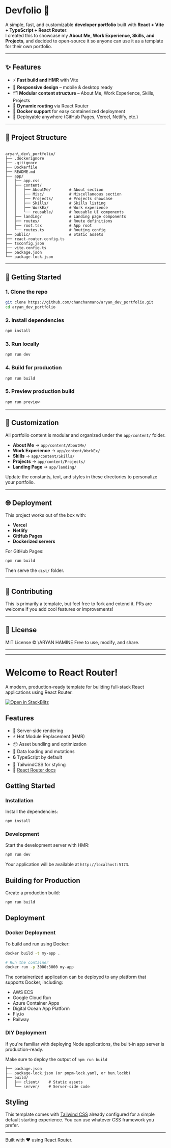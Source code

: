 # Devfolio 🚀

A simple, fast, and customizable **developer portfolio** built with **React + Vite + TypeScript + React Router**.  
I created this to showcase my **About Me, Work Experience, Skills, and Projects**, and decided to open-source it so anyone can use it as a template for their own portfolio.

---

## ✨ Features
- ⚡ **Fast build and HMR** with Vite
- 🎨 **Responsive design** – mobile & desktop ready
- 🗂️ **Modular content structure** – About Me, Work Experience, Skills, Projects
- 🔗 **Dynamic routing** via React Router
- 🐳 **Docker support** for easy containerized deployment
- 🚀 Deployable anywhere (GitHub Pages, Vercel, Netlify, etc.)

---

## 📂 Project Structure
```

aryan\_dev\_portfolio/
├── .dockerignore
├── .gitignore
├── Dockerfile
├── README.md
├── app/
│   ├── app.css
│   ├── content/
│   │   ├── AboutMe/        # About section
│   │   ├── Misc/           # Miscellaneous section
│   │   ├── Projects/       # Projects showcase
│   │   ├── Skills/         # Skills listing
│   │   ├── WorkEx/         # Work experience
│   │   └── reusable/       # Reusable UI components
│   ├── landing/            # Landing page components
│   ├── routes/             # Route definitions
│   ├── root.tsx            # App root
│   └── routes.ts           # Routing config
├── public/                 # Static assets
├── react-router.config.ts
├── tsconfig.json
├── vite.config.ts
├── package.json
└── package-lock.json

````

---

## 🚀 Getting Started

### 1. Clone the repo
```bash
git clone https://github.com/chanchanmano/aryan_dev_portfolio.git
cd aryan_dev_portfolio
````

### 2. Install dependencies

```bash
npm install
```

### 3. Run locally

```bash
npm run dev
```

### 4. Build for production

```bash
npm run build
```

### 5. Preview production build

```bash
npm run preview
```

---

## 🎨 Customization

All portfolio content is modular and organized under the `app/content/` folder.

* **About Me** → `app/content/AboutMe/`
* **Work Experience** → `app/content/WorkEx/`
* **Skills** → `app/content/Skills/`
* **Projects** → `app/content/Projects/`
* **Landing Page** → `app/landing/`

Update the constants, text, and styles in these directories to personalize your portfolio.

---

## 🌐 Deployment

This project works out of the box with:

* **Vercel**
* **Netlify**
* **GitHub Pages**
* **Dockerized servers**

For GitHub Pages:

```bash
npm run build
```

Then serve the `dist/` folder.

---

## 🤝 Contributing

This is primarily a template, but feel free to fork and extend it. PRs are welcome if you add cool features or improvements!

---

## 📜 License

MIT License © \ARYAN HAMINE
Free to use, modify, and share.

---

---


# Welcome to React Router!

A modern, production-ready template for building full-stack React applications using React Router.

[![Open in StackBlitz](https://developer.stackblitz.com/img/open_in_stackblitz.svg)](https://stackblitz.com/github/remix-run/react-router-templates/tree/main/default)

## Features

- 🚀 Server-side rendering
- ⚡️ Hot Module Replacement (HMR)
- 📦 Asset bundling and optimization
- 🔄 Data loading and mutations
- 🔒 TypeScript by default
- 🎉 TailwindCSS for styling
- 📖 [React Router docs](https://reactrouter.com/)

## Getting Started

### Installation

Install the dependencies:

```bash
npm install
```

### Development

Start the development server with HMR:

```bash
npm run dev
```

Your application will be available at `http://localhost:5173`.

## Building for Production

Create a production build:

```bash
npm run build
```

## Deployment

### Docker Deployment

To build and run using Docker:

```bash
docker build -t my-app .

# Run the container
docker run -p 3000:3000 my-app
```

The containerized application can be deployed to any platform that supports Docker, including:

- AWS ECS
- Google Cloud Run
- Azure Container Apps
- Digital Ocean App Platform
- Fly.io
- Railway

### DIY Deployment

If you're familiar with deploying Node applications, the built-in app server is production-ready.

Make sure to deploy the output of `npm run build`

```
├── package.json
├── package-lock.json (or pnpm-lock.yaml, or bun.lockb)
├── build/
│   ├── client/    # Static assets
│   └── server/    # Server-side code
```

## Styling

This template comes with [Tailwind CSS](https://tailwindcss.com/) already configured for a simple default starting experience. You can use whatever CSS framework you prefer.

---

Built with ❤️ using React Router.
